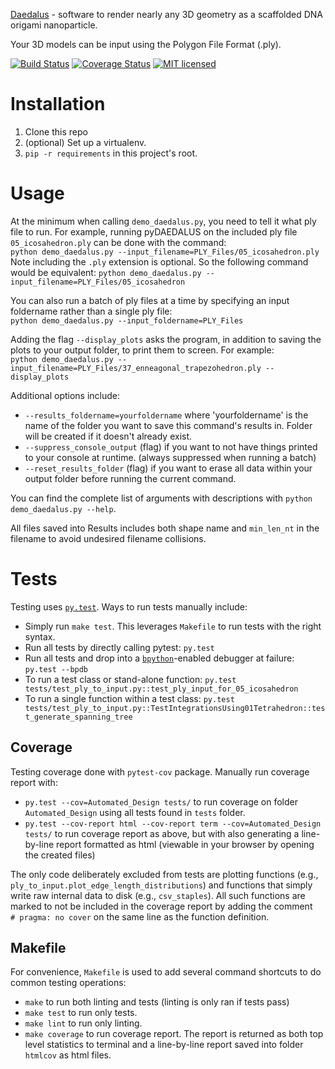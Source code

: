 [Daedalus](http://daedalus-dna-origami-portal.org/) - software to render nearly any 3D geometry as a scaffolded DNA origami nanoparticle.

Your 3D models can be input using the Polygon File Format (.ply).

[![Build Status](https://travis-ci.org/TheGrimmScientist/pyDAEDALUS.svg?branch=master)](https://travis-ci.org/TheGrimmScientist/pyDAEDALUS) [![Coverage Status](https://coveralls.io/repos/github/TheGrimmScientist/pyDAEDALUS/badge.svg?branch=master)](https://coveralls.io/github/TheGrimmScientist/pyDAEDALUS?branch=master) [![MIT licensed](https://img.shields.io/badge/license-MIT-blue.svg)](https://raw.githubusercontent.com/TheGrimmScientist/pyDAEDALUS/master/LICENSE)

# Installation

1. Clone this repo
1. (optional) Set up a virtualenv.
1. `pip -r requirements` in this project's root.

# Usage
At the minimum when calling `demo_daedalus.py`, you need to tell it what ply file to run.  For example, running pyDAEDALUS on the included ply file `05_icosahedron.ply` can be done with the command:  
`python demo_daedalus.py --input_filename=PLY_Files/05_icosahedron.ply`
 Note including the `.ply` extension is optional.  So the following command would be equivalent: `python demo_daedalus.py --input_filename=PLY_Files/05_icosahedron`

You can also run a batch of ply files at a time by specifying an input foldername rather than a single ply file:  
`python demo_daedalus.py --input_foldername=PLY_Files`

Adding the flag `--display_plots` asks the program, in addition to saving the plots to your output folder, to print them to screen.  For example:  
`python demo_daedalus.py --input_filename=PLY_Files/37_enneagonal_trapezohedron.ply --display_plots`

Additional options include:
 * `--results_foldername=yourfoldername` where 'yourfoldername' is the name of the folder you want to save this command's results in.  Folder will be created if it doesn't already exist.
 * `--suppress_console_output` (flag) if you want to not have things printed to your console at runtime. (always suppressed when running a batch)
 * `--reset_results_folder` (flag) if you want to erase all data within your output folder before running the current command.

You can find the complete list of arguments with descriptions with `python demo_daedalus.py --help`.


All files saved into Results includes both shape name and `min_len_nt` in the filename to avoid undesired filename collisions.

# Tests
Testing uses [`py.test`](http://docs.pytest.org/en/latest/usage.html).  Ways to run tests manually include:
 * Simply run `make test`.  This leverages `Makefile` to run tests with the right syntax.
 * Run all tests by directly calling pytest: `py.test`
 * Run all tests and drop into a [`bpython`](https://bpython-interpreter.org/)-enabled debugger at failure: `py.test --bpdb`
 * To run a test class or stand-alone function: `py.test tests/test_ply_to_input.py::test_ply_input_for_05_icosahedron`
 * To run a single function within a test class: `py.test tests/test_ply_to_input.py::TestIntegrationsUsing01Tetrahedron::test_generate_spanning_tree`
 
## Coverage

 Testing coverage done with `pytest-cov` package.  Manually run coverage report with:
 * `py.test --cov=Automated_Design tests/` to run coverage on folder `Automated_Design` using all tests found in `tests` folder.
 * `py.test --cov-report html --cov-report term --cov=Automated_Design tests/` to run coverage report as above, but with also generating a line-by-line report formatted as html (viewable in your browser by opening the created files)

The only code deliberately excluded from tests are plotting functions (e.g., `ply_to_input.plot_edge_length_distributions`) and functions that simply write raw internal data to disk (e.g., `csv_staples`).  All such functions are marked to not be included in the coverage report by adding the comment `  # pragma: no cover` on the same line as the function definition.

## Makefile

For convenience, `Makefile` is used to add several command shortcuts to do common testing operations:
* `make` to run both linting and tests (linting is only ran if tests pass)
* `make test` to run only tests.
* `make lint` to run only linting.
* `make coverage` to run coverage report.  The report is returned as both top level statistics to terminal and a line-by-line report saved into folder `htmlcov` as html files.